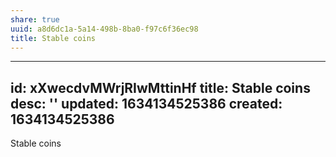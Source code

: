 ```yaml
---
share: true
uuid: a8d6dc1a-5a14-498b-8ba0-f97c6f36ec98
title: Stable coins
---
```

---
id: xXwecdvMWrjRIwMttinHf
title: Stable coins
desc: ''
updated: 1634134525386
created: 1634134525386
---

Stable coins